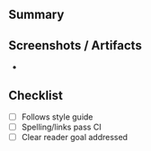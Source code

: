 ## Summary
<What changed and why>


## Screenshots / Artifacts
- <links>


## Checklist
- [ ] Follows style guide
- [ ] Spelling/links pass CI
- [ ] Clear reader goal addressed